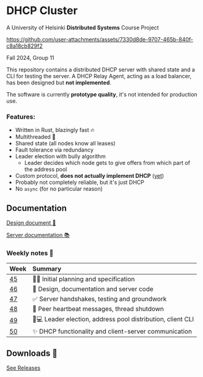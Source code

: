 # DHCP Cluster

A University of Helsinki **Distributed Systems** Course Project


https://github.com/user-attachments/assets/7330d8de-9707-465b-840f-c8a18cb829f2


Fall 2024, Group 11

This repository contains a distributed DHCP server with shared state and a CLI for testing the server.
A DHCP Relay Agent, acting as a load balancer, has been designed but **not implemented**.

The software is currently **prototype quality**, it's not intended for production use.

### Features:
- Written in Rust, blazingly fast :fire:
- Multithreaded :rocket:
- Shared state (all nodes know all leases)
- Fault tolerance via redundancy
- Leader election with bully algorithm
  - Leader decides which node gets to give offers from which part of the address pool
- Custom protocol, **does not actually implement DHCP** ([yet](https://github.com/hy-ds-group-11/dhcpcluster/issues/4))
- Probably not completely reliable, but it's just DHCP
- No `async` (for no particular reason)

## Documentation

[Design document :paperclip:](doc/design.md)

[Server documentation :books:](https://hy-ds-group-11.github.io/dhcpcluster/server_node/index.html)

### Weekly notes :notebook_with_decorative_cover:

| Week                | Summary                                                                           |
| :------------------ | :-------------------------------------------------------------------------------- |
| [45](doc/week45.md) | :busts_in_silhouette::speech_balloon: Initial planning and specification          |
| [46](doc/week46.md) | :closed_book: Design, documentation and server code                               |
| [47](doc/week47.md) | :white_check_mark: Server handshakes, testing and groundwork                      |
| [48](doc/week48.md) | :revolving_hearts: Peer heartbeat messages, thread shutdown                       |
| [49](doc/week49.md) | :1234::computer: Leader election, address pool distribution, client CLI           |
| [50](doc/week50.md) | :sparkles: DHCP functionality and client-server communication                     |

## Downloads :floppy_disk:

[See Releases](https://github.com/hy-ds-group-11/dhcpcluster/releases)
